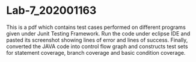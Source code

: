# Lab-7_202001163
This is a pdf which contains test cases performed on different programs given under Junit Testing Framework. 
Run the code under eclipse IDE and pasted its screenshot showing lines of error and lines of success. 
Finally, converted the JAVA code into control flow graph and constructs test sets for statement coverage, branch coverage and basic condition coverage.
